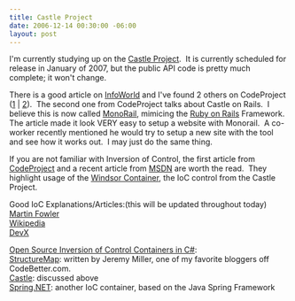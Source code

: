 ```yaml
---
title: Castle Project
date: 2006-12-14 00:30:00 -06:00
layout: post
---
```


I'm currently studying up on the [Castle Project](http://www.castleproject.org/).  It is currently scheduled for release in January of 2007, but the public API code is pretty much complete; it won't change.

There is a good article on [InfoWorld](http://www.infoworld.com/article/06/11/21/HNcastleproject_1.html) and I've found 2 others on CodeProject ([1](http://www.codeproject.com/cs/design/introducingcastle.asp) | [2](http://www.codeproject.com/cs/design/introducingcastleii.asp)).  The second one from CodeProject talks about Castle on Rails.  I believe this is now called [MonoRail](http://www.castleproject.org/monorail/index.html), mimicing the [Ruby on Rails](http://www.rubyonrails.org/) Framework.  The article made it look VERY easy to setup a website with Monorail.  A co-worker recently mentioned he would try to setup a new site with the tool and see how it works out.  I may just do the same thing.

If you are not familiar with Inversion of Control, the first article from [CodeProject](http://www.codeproject.com/) and a recent article from [MSDN](http://msdn2.microsoft.com/en-us/library/aa973811.aspx) are worth the read.  They highlight usage of the [Windsor Container](http://www.castleproject.org/container/index.html), the IoC control from the Castle Project.

Good IoC Explanations/Articles:(this will be updated throughout today)  
[Martin Fowler](http://www.martinfowler.com/articles/injection.html)  
[Wikipedia](http://en.wikipedia.org/wiki/Inversion_of_control)  
[DevX](http://www.devx.com/Java/Article/27583)

[Open Source Inversion of Control Containers in C#](http://csharp-source.net/open-source/containers):   
[StructureMap](http://structuremap.sourceforge.net/Default.htm): written by Jeremy Miller, one of my favorite bloggers off CodeBetter.com.  
[Castle](http://www.castleproject.org/): discussed above  
[Spring.NET](http://www.springframework.net/news.html): another IoC container, based on the Java Spring Framework
